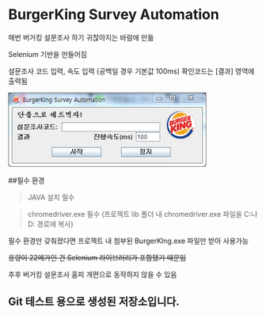 # BurgerKing Survey Automation

매번 버거킹 설문조사 하기 귀찮아지는 바람에 만듦

Selenium 기반을 만들어짐


설문조사 코드 입력, 속도 입력 (공백일 경우 기본값 100ms)
확인코드는 [결과] 영역에 출력됨

![실행화면](https://github.com/YeonwooJeong/burgerking/blob/master/%EC%9D%B4%EB%AF%B8%EC%A7%80%202.png)

##필수 환경

>JAVA 설치 필수

>chromedriver.exe 필수 (프로젝트 lib 폴더 내 chromedriver.exe 파일을 C:나 D: 경로에 복사)
 


필수 환경만 갖춰졌다면 프로젝트 내 첨부된 BurgerKIng.exe 파일만 받아 사용가능

~~용량이 22메가인 건 Selenium 라이브러리가 포함됐기 때문임~~



추후 버거킹 설문조사 홈피 개편으로 동작하지 않을 수 있음
 

## Git 테스트 용으로 생성된 저장소입니다.